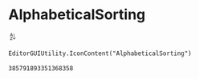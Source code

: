 # AlphabeticalSorting
![](/img/AlphabeticalSorting.png)

``` CSharp
EditorGUIUtility.IconContent("AlphabeticalSorting")
```
```
385791893351368358
```
